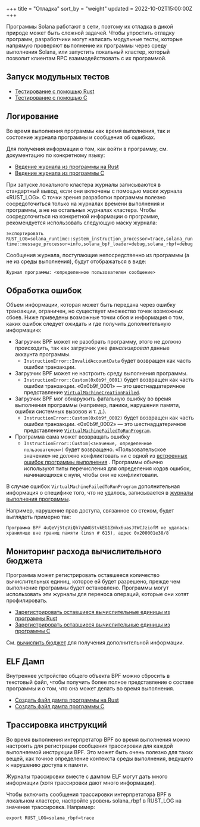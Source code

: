 +++
title = "Отладка"
sort_by = "weight"
updated = 2022-10-02T15:00:00Z
+++

Программы Solana работают в сети, поэтому их отладка в дикой природе может быть сложной задачей. Чтобы упростить отладку программ, разработчики могут написать модульные тесты, которые напрямую проверяют выполнение их программы через среду выполнения Solana, или запустить локальный кластер, который позволит клиентам RPC взаимодействовать с их программой.

## Запуск модульных тестов

- [Тестирование с помощью Rust](developing-rust.md#how-to-test)
- [Тестирование с помощью C](developing-c.md#how-to-test)

## Логирование

Во время выполнения программы как время выполнения, так и состояние журнала программы и сообщения об ошибках.

Для получения информации о том, как войти в программу, см. документацию по конкретному языку:

- [Ведение журнала из программы на Rust](developing-rust.md#logging)
- [Ведение журнала из программы C](developing-c.md#logging)

При запуске локального кластера журналы записываются в стандартный вывод, если они включены с помощью маски журнала «RUST_LOG». С точки зрения разработки программы полезно сосредоточиться только на журналах времени выполнения и программы, а не на остальных журналах кластера. Чтобы сосредоточиться на конкретной информации о программе, рекомендуется использовать следующую маску журнала:

`экспортировать RUST_LOG=solana_runtime::system_instruction_processor=trace,solana_runtime::message_processor=info,solana_bpf_loader=debug,solana_rbpf=debug`

Сообщения журнала, поступающие непосредственно из программы (а не из среды выполнения), будут отображаться в виде:

`Журнал программы: <определенное пользователем сообщение>`

## Обработка ошибок

Объем информации, которая может быть передана через ошибку транзакции, ограничен, но существует множество точек возможных сбоев. Ниже приведены возможные точки сбоя и информация о том, каких ошибок следует ожидать и где получить дополнительную информацию:

- Загрузчик BPF может не разобрать программу, этого не должно происходить, так как загрузчик уже _финализировал_ данные аккаунта программы.
  - `InstructionError::InvalidAccountData` будет возвращен как часть ошибки транзакции.
- Загрузчик BPF может не настроить среду выполнения программы.
  - `InstructionError::Custom(0x0b9f_0001)` будет возвращен как часть ошибки транзакции. «0x0b9f_0001» — это шестнадцатеричное представление [`VirtualMachineCreationFailed`](https://github.com/solana-labs/solana/blob/bc7133d7526a041d1aaee807b80922baa89b6f90/programs/bpf_loader/src/lib.rs#L44).
- Загрузчик BPF мог обнаружить фатальную ошибку во время выполнения программы (например, паники, нарушения памяти, ошибки системных вызовов и т. д.).
  - `InstructionError::Custom(0x0b9f_0002)` будет возвращен как часть ошибки транзакции. «0x0b9f_0002» — это шестнадцатеричное представление [`VirtualMachineFailedToRunProgram`](https://github.com/solana-labs/solana/blob/bc7133d7526a041d1aaee807b80922baa89b6f90/programs/bpf_loader/src/lib.rs#L46).
- Программа сама может возвращать ошибку
  - `InstructionError::Custom(<значение, определенное пользователем>)` будет возвращено. «Пользовательское значение» не должно конфликтовать ни с одной из [встроенных ошибок программы выполнения](https://github.com/solana-labs/solana/blob/bc7133d7526a041d1aaee807b80922baa89b6f90/sdk/program/src/program_error.rs#L87) .
    Программы обычно используют типы перечисления для определения кодов ошибок, начинающихся с нуля, чтобы они не конфликтовали.

В случае ошибок `VirtualMachineFailedToRunProgram` дополнительная информация о специфике того, что не удалось, записывается в [журналы выполнения программы](debugging.md#logging).

Например, нарушение прав доступа, связанное со стеком, будет выглядеть примерно так:

`Программа BPF 4uQeVj5tqViQh7yWWGStvkEG1Zmhx6uasJtWCJziofM не удалась: хранилище вне границ памяти (insn # 615), адрес 0x200001e38/8`

## Мониторинг расхода вычислительного бюджета

Программа может регистрировать оставшееся количество вычислительных единиц, которое ей будет разрешено, прежде чем выполнение программы будет остановлено. Программы могут использовать эти журналы для переноса операций, которые они хотят профилировать.

- [Зарегистрировать оставшиеся вычислительные единицы из программы Rust](developing-rust.md#compute-budget)
- [Зарегистрировать оставшиеся вычислительные единицы из программы C](developing-c.md#compute-budget)

См. [вычислить бюджет](developing/programming-model/runtime.md#compute-budget) для получения дополнительной информации.

## ELF Дамп

Внутреннее устройство общего объекта BPF можно сбросить в текстовый файл, чтобы получить более полное представление о составе программы и о том, что она может делать во время выполнения.

- [Создать файл дампа программы на Rust](developing-rust/)
- [Создать файл дампа программы C](developing-c/)

## Трассировка инструкций

Во время выполнения интерпретатор BPF во время выполнения можно настроить для регистрации сообщения трассировки для каждой выполняемой инструкции BPF. Это может быть очень полезно для таких вещей, как точное определение контекста среды выполнения, ведущего к нарушению доступа к памяти.

Журналы трассировки вместе с дампом ELF могут дать много информации (хотя трассировки дают много информации).

Чтобы включить сообщения трассировки интерпретатора BPF в локальном кластере, настройте уровень solana_rbpf в RUST_LOG на значение трассировка. Например:

`export RUST_LOG=solana_rbpf=trace`
